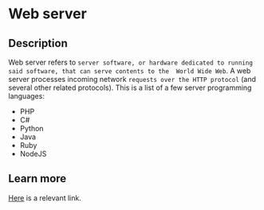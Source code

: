 # Web server
## Description
Web server refers to `server software, or hardware dedicated to running said software, that can serve contents to the 
World Wide Web`. A web server processes incoming network `requests over the HTTP protocol` (and several other related 
protocols).
This is a list of a few server programming languages:
* PHP
* C#
* Python
* Java
* Ruby
* NodeJS
## Learn more
[Here](https://en.wikipedia.org/wiki/Web_server) is a relevant link.
